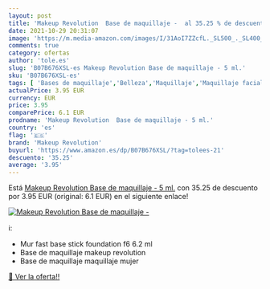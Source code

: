 ```yaml
---
layout: post
title: 'Makeup Revolution  Base de maquillaje -  al 35.25 % de descuento'
date: 2021-10-29 20:31:07
image: 'https://m.media-amazon.com/images/I/31AoI7ZZcfL._SL500_._SL400_.jpg'
comments: true
category: ofertas
author: 'tole.es'
slug: 'B07B676XSL-es Makeup Revolution Base de maquillaje - 5 ml.'
sku: 'B07B676XSL-es'
tags: [ 'Bases de maquillaje','Belleza','Maquillaje','Maquillaje facial','makeup revolution','maquillaje', ]
actualPrice: 3.95 EUR
currency: EUR
price: 3.95
comparePrice: 6.1 EUR
prodname: 'Makeup Revolution  Base de maquillaje - 5 ml.'
country: 'es'
flag: '🇪🇸'
brand: 'Makeup Revolution'
buyurl: 'https://www.amazon.es/dp/B07B676XSL/?tag=tolees-21'
descuento: '35.25'
average: '3.95'
---
```


Está [Makeup Revolution  Base de maquillaje - 5 ml.](https://www.amazon.es/dp/B07B676XSL/?tag=tolees-21) con 35.25 de descuento por 3.95 EUR (original: 6.1 EUR) en el siguiente enlace!

[![Makeup Revolution  Base de maquillaje - ](https://m.media-amazon.com/images/I/31AoI7ZZcfL._SL500_._SL400_.jpg)](https://www.amazon.es/dp/B07B676XSL/?tag=tolees-21)

ℹ️:

- Mur fast base stick foundation f6 6.2 ml
- Base de maquillaje makeup revolution
- Base de maquillaje maquillaje mujer

[🛒 Ver la oferta!!](https://www.amazon.es/dp/B07B676XSL/?tag=tolees-21)
